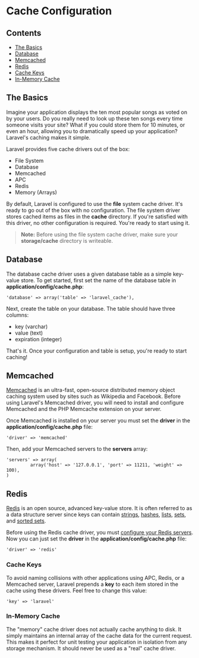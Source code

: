# Cache Configuration

## Contents

- [The Basics](#the-basics)
- [Database](#database)
- [Memcached](#memcached)
- [Redis](#redis)
- [Cache Keys](#keys)
- [In-Memory Cache](#memory)

<a name="the-basics"></a>
## The Basics

Imagine your application displays the ten most popular songs as voted on by your users. Do you really need to look up these ten songs every time someone visits your site? What if you could store them for 10 minutes, or even an hour, allowing you to dramatically speed up your application? Laravel's caching makes it simple.

Laravel provides five cache drivers out of the box:

- File System
- Database
- Memcached
- APC
- Redis
- Memory (Arrays)

By default, Laravel is configured to use the **file** system cache driver. It's ready to go out of the box with no configuration. The file system driver stores cached items as files in the **cache** directory. If you're satisfied with this driver, no other configuration is required. You're ready to start using it.

> **Note:** Before using the file system cache driver, make sure your **storage/cache** directory is writeable.

<a name="database"></a>
## Database

The database cache driver uses a given database table as a simple key-value store. To get started, first set the name of the database table in **application/config/cache.php**:

	'database' => array('table' => 'laravel_cache'),

Next, create the table on your database. The table should have three columns:

- key (varchar)
- value (text)
- expiration (integer)

That's it. Once your configuration and table is setup, you're ready to start caching!

<a name="memcached"></a>
## Memcached

[Memcached](http://memcached.org) is an ultra-fast, open-source distributed memory object caching system used by sites such as Wikipedia and Facebook. Before using Laravel's Memcached driver, you will need to install and configure Memcached and the PHP Memcache extension on your server.

Once Memcached is installed on your server you must set the **driver** in the **application/config/cache.php** file:

	'driver' => 'memcached'

Then, add your Memcached servers to the **servers** array:

	'servers' => array(
			 array('host' => '127.0.0.1', 'port' => 11211, 'weight' => 100),
	)

<a name="redis"></a>
## Redis

[Redis](http://redis.io) is an open source, advanced key-value store. It is often referred to as a data structure server since keys can contain [strings](http://redis.io/topics/data-types#strings), [hashes](http://redis.io/topics/data-types#hashes), [lists](http://redis.io/topics/data-types#lists), [sets](http://redis.io/topics/data-types#sets), and [sorted sets](http://redis.io/topics/data-types#sorted-sets).

Before using the Redis cache driver, you must [configure your Redis servers](/docs/database/redis#config). Now you can just set the **driver** in the **application/config/cache.php** file:

	'driver' => 'redis'

<a name="keys"></a>
### Cache Keys

To avoid naming collisions with other applications using APC, Redis, or a Memcached server, Laravel prepends a **key** to each item stored in the cache using these drivers. Feel free to change this value:

	'key' => 'laravel'

<a name="memory"></a>
### In-Memory Cache

The "memory" cache driver does not actually cache anything to disk. It simply maintains an internal array of the cache data for the current request. This makes it perfect for unit testing your application in isolation from any storage mechanism. It should never be used as a "real" cache driver.